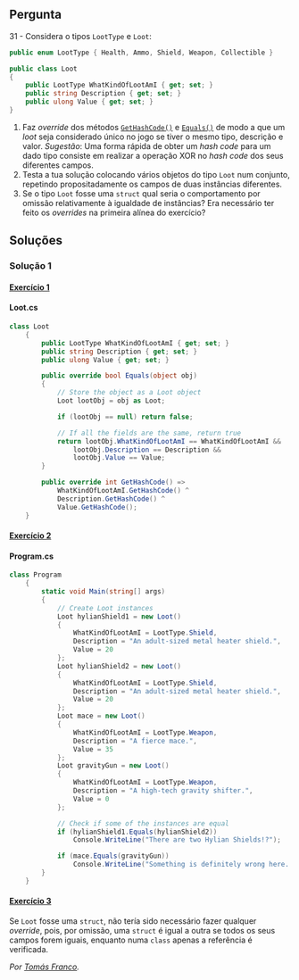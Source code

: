 ## Pergunta
31 - Considera o tipos `LootType` e `Loot`:

```cs
public enum LootType { Health, Ammo, Shield, Weapon, Collectible }
```

```cs
public class Loot
{
    public LootType WhatKindOfLootAmI { get; set; }
    public string Description { get; set; }
    public ulong Value { get; set; }
}
```

1. <a name="ex1"></a>
   Faz _override_ dos métodos
   [`GetHashCode()`](https://docs.microsoft.com/dotnet/api/system.object.gethashcode)
   e [`Equals()`](https://docs.microsoft.com/dotnet/api/system.object.equals)
   de modo a que um _loot_ seja considerado único no jogo se tiver o mesmo
   tipo, descrição e valor. _Sugestão_: Uma forma rápida de obter um _hash code_
   para um dado tipo consiste em realizar a operação XOR no _hash code_ dos
   seus diferentes campos.
2. <a name="ex2"></a>
   Testa a tua solução colocando vários objetos do tipo `Loot` num conjunto,
   repetindo propositadamente os campos de duas instâncias diferentes.
3. <a name="ex3"></a>
   Se o tipo `Loot` fosse uma `struct` qual seria o comportamento por
   omissão relativamente à igualdade de instâncias? Era necessário ter feito
   os _overrides_ na primeira alínea do exercício?

## Soluções

### Solução 1

#### [Exercício 1](#ex1)

#### Loot.cs

```cs
class Loot
    {
        public LootType WhatKindOfLootAmI { get; set; }
        public string Description { get; set; }
        public ulong Value { get; set; }

        public override bool Equals(object obj)
        {
            // Store the object as a Loot object
            Loot lootObj = obj as Loot;

            if (lootObj == null) return false;

            // If all the fields are the same, return true
            return lootObj.WhatKindOfLootAmI == WhatKindOfLootAmI &&
                lootObj.Description == Description &&
                lootObj.Value == Value;
        }

        public override int GetHashCode() =>
            WhatKindOfLootAmI.GetHashCode() ^
            Description.GetHashCode() ^
            Value.GetHashCode();
    }
```

#### [Exercício 2](#ex2)

#### Program.cs

```cs
class Program
    {
        static void Main(string[] args)
        {
            // Create Loot instances
            Loot hylianShield1 = new Loot()
            {
                WhatKindOfLootAmI = LootType.Shield,
                Description = "An adult-sized metal heater shield.",
                Value = 20
            };
            Loot hylianShield2 = new Loot()
            {
                WhatKindOfLootAmI = LootType.Shield,
                Description = "An adult-sized metal heater shield.",
                Value = 20
            };
            Loot mace = new Loot()
            {
                WhatKindOfLootAmI = LootType.Weapon,
                Description = "A fierce mace.",
                Value = 35
            };
            Loot gravityGun = new Loot()
            {
                WhatKindOfLootAmI = LootType.Weapon,
                Description = "A high-tech gravity shifter.",
                Value = 0
            };

            // Check if some of the instances are equal
            if (hylianShield1.Equals(hylianShield2))
                Console.WriteLine("There are two Hylian Shields!?");

            if (mace.Equals(gravityGun))
                Console.WriteLine("Something is definitely wrong here...");
        }
    }
```

#### [Exercício 3](#ex3)

Se `Loot` fosse uma `struct`, não tería sido necessário fazer qualquer _override_, pois, por omissão, uma `struct` é igual a outra se todos 
os seus campos forem iguais, enquanto numa `class` apenas a referência é
verificada.

*Por [Tomás Franco](https://github.com/ThomasFranque).*
